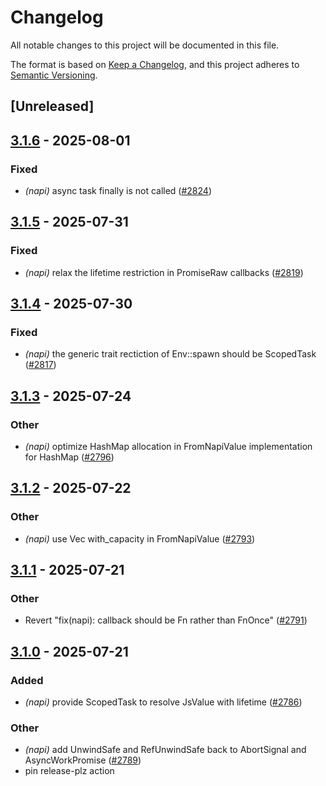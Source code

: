 # Changelog

All notable changes to this project will be documented in this file.

The format is based on [Keep a Changelog](https://keepachangelog.com/en/1.0.0/),
and this project adheres to [Semantic Versioning](https://semver.org/spec/v2.0.0.html).

## [Unreleased]

## [3.1.6](https://github.com/napi-rs/napi-rs/compare/napi-v3.1.5...napi-v3.1.6) - 2025-08-01

### Fixed

- *(napi)* async task finally is not called ([#2824](https://github.com/napi-rs/napi-rs/pull/2824))

## [3.1.5](https://github.com/napi-rs/napi-rs/compare/napi-v3.1.4...napi-v3.1.5) - 2025-07-31

### Fixed

- *(napi)* relax the lifetime restriction in PromiseRaw callbacks ([#2819](https://github.com/napi-rs/napi-rs/pull/2819))

## [3.1.4](https://github.com/napi-rs/napi-rs/compare/napi-v3.1.3...napi-v3.1.4) - 2025-07-30

### Fixed

- *(napi)* the generic trait rectiction of Env::spawn should be ScopedTask ([#2817](https://github.com/napi-rs/napi-rs/pull/2817))

## [3.1.3](https://github.com/napi-rs/napi-rs/compare/napi-v3.1.2...napi-v3.1.3) - 2025-07-24

### Other

- *(napi)* optimize HashMap allocation in FromNapiValue implementation for HashMap ([#2796](https://github.com/napi-rs/napi-rs/pull/2796))

## [3.1.2](https://github.com/napi-rs/napi-rs/compare/napi-v3.1.1...napi-v3.1.2) - 2025-07-22

### Other

- *(napi)* use Vec with_capacity in FromNapiValue ([#2793](https://github.com/napi-rs/napi-rs/pull/2793))

## [3.1.1](https://github.com/napi-rs/napi-rs/compare/napi-v3.1.0...napi-v3.1.1) - 2025-07-21

### Other

- Revert "fix(napi): callback should be Fn rather than FnOnce" ([#2791](https://github.com/napi-rs/napi-rs/pull/2791))

## [3.1.0](https://github.com/napi-rs/napi-rs/compare/napi-v3.0.0...napi-v3.1.0) - 2025-07-21

### Added

- *(napi)* provide ScopedTask to resolve JsValue with lifetime ([#2786](https://github.com/napi-rs/napi-rs/pull/2786))

### Other

- *(napi)* add UnwindSafe and RefUnwindSafe back to AbortSignal and AsyncWorkPromise ([#2789](https://github.com/napi-rs/napi-rs/pull/2789))
- pin release-plz action
